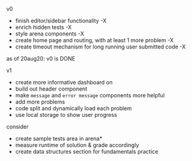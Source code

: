 v0

- finish editor/sidebar functionality -X
- enrich hidden tests -X
- style arena components -X
- create home page and routing, with at least 1 more problem -X
- create timeout mechanism for long running user submitted code -X

as of 20aug20: v0 is DONE

v1

- create more informative dashboard on
- build out header component
- make `message` and `error message` components more helpful
- add more problems
- code split and dynamically load each problem
- use local storage to show user progress

consider

- create sample tests area in arena\*
- measure runtime of solution & grade accordingly
- create data structures section for fundamentals practice
